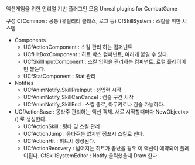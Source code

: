 액션게임을 위한 언리얼 기반 플러그인 모음
Unreal plugins for CombatGame

구성
CfCommon : 공통 (유틸리티 클래스, 로그 등)
CfSkillSystem : 스킬을 위한 시스템
 * Components
   - UCfActionComponent : 스킬 관리 하는 컴퍼넌트
   - UCfHitBoxComponent : 히트 박스 컴퍼넌트, 여러개 붙일 수 있다.
   - UCfSkillInputComponent : 스킬 입력을 관리하는 컴퍼넌트. 로컬 플레이어만 붙는다.
   - UCfStatComponent : Stat 관리
 * Notifies
   - UCfAnimNotify_SkillPreInput : 선입력 시작
   - UCfAnimNotify_SkillCanCancel : 캔슬 구간 시작
   - UCfAnimNotify_SkillEnd : 스킬 종료, 아무키로나 캔슬 가능하다.
 * UCfActionBase : 몽타주 관리하는 액션 객체. 새로 시작할때마다 NewObject<>() 로 생성한다.
   - UCfActionSkill : 평타 및 스킬 관리
   - UCfActionJump : 몽타주는 없지만 점프시 스킬로 친다.
   - UCfActionHit : 히트시 생성된다.
   - UCfActionRecovery : 넘어지는 히트가 끝났을 경우 이 액션이 예약되어 플레이된다.
CfSkillSystemEditor : Notify 클릭했을때 Draw 한다.
